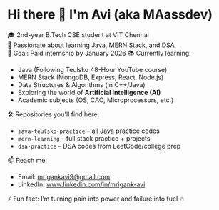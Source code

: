 # Hi there 👋 I'm Avi (aka MAassdev)

🎓 2nd-year B.Tech CSE student at VIT Chennai  
🚀 Passionate about learning Java, MERN Stack, and DSA  
🎯 Goal: Paid internship by January 2026
📚 Currently learning:
- Java (Following Teulsko 48-Hour YouTube course)  
- MERN Stack (MongoDB, Express, React, Node.js)  
- Data Structures & Algorithms (in C++/Java)  
- Exploring the world of **Artificial Intelligence (AI)**  
- Academic subjects (OS, CAO, Microprocessors, etc.)

🛠️ Repositories you'll find here:
- `java-teulsko-practice` – all Java practice codes  
- `mern-learning` – full stack practice + projects  
- `dsa-practice` – DSA codes from LeetCode/college prep  

📫 Reach me:
- Email: mrigankavi9@gmail.com
- LinkedIn: www.linkedin.com/in/mrigank-avi

⚡ Fun fact: I’m turning pain into power and failure into fuel 🔥


